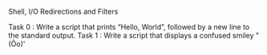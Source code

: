 Shell, I/O Redirections and Filters

Task 0 : Write a script that prints “Hello, World”, followed by a new line to the standard output.
Task 1 : Write a script that displays a confused smiley "(Ôo)'
